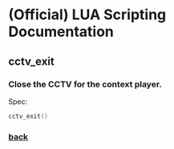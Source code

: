 
# (Official) LUA Scripting Documentation

## cctv_exit

### Close the CCTV for the context player.

Spec:
```lua
cctv_exit()
```
### [back](../other)
